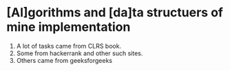 # [Al]gorithms and [da]ta structuers of mine implementation
1. A lot of tasks came from CLRS book.
2. Some from hackerrank and other such sites.
3. Others came from geeksforgeeks
